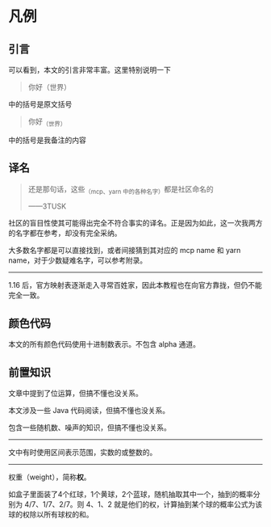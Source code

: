 # 凡例

## 引言

可以看到，本文的引言非常丰富。这里特别说明一下

> 你好（世界）

中的括号是原文括号

> 你好<sub>（世界）</sub>

中的括号是我备注的内容

## 译名

> 还是那句话，这些<sub>（mcp、yarn 中的各种名字）</sub>都是社区命名的
>
> ——3TUSK

社区的盲目性使其可能得出完全不符合事实的译名。正是因为如此，这一次我两方的名字都在参考，却没有完全采纳。

大多数名字都是可以直接找到，或者间接猜到其对应的 mcp name 和 yarn name，对于少数疑难名字，可以参考附录。

---

1.16 后，官方映射表逐渐走入寻常百姓家，因此本教程也在向官方靠拢，但仍不能完全一致。

## 颜色代码

本文的所有颜色代码使用十进制数表示。不包含 alpha 通道。

## 前置知识

文章中提到了位运算，但搞不懂也没关系。

本文涉及一些 Java 代码阅读，但搞不懂也没关系。

包含一些随机数、噪声的知识，但搞不懂也没关系。

-----

文中有时使用区间表示范围，实数的或整数的。

-----

权重（weight），简称**权**。

如盒子里面装了4个红球，1个黄球，2个蓝球，随机抽取其中一个，抽到的概率分别为 4/7、1/7、2/7。则 4、1、2 就是他们的权，计算抽到某个球的概率公式为该球的权除以所有球权的和。